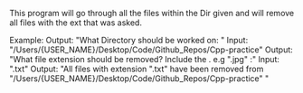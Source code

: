 This program will go through all the files within the Dir given and will remove all files 
with the ext that was asked.

Example:
Output: "What Directory should be worked on: "
Input:  "/Users/{USER_NAME}/Desktop/Code/Github_Repos/Cpp-practice"
Output: "What file extension should be removed? Include the . e.g ".jpg" :"
Input:  ".txt"
Output: "All files with extension ".txt" have been removed from "/Users/{USER_NAME}/Desktop/Code/Github_Repos/Cpp-practice" "

